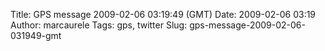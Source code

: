 Title: GPS message 2009-02-06 03:19:49 (GMT)
Date: 2009-02-06 03:19
Author: marcaurele
Tags: gps, twitter
Slug: gps-message-2009-02-06-031949-gmt

<div id="gmap_20090205_191949" class="gmap"></div><script type="text/javascript">var gmap_20090205_191949={latitude:-46.5714,longitude:168.416,date:"2009-02-06 03:19:49 GMT",message:"Windy like crazy to jump high &amp; for almost 5 seconds. Maybe I should have switch to my small kite but too funny ;-)"};</script><script type="text/javascript" src="http://maps.google.com/maps?file=api&v=2&key=ABQIAAAAQAIOvERX26PIpIrh8sl_gRTtWEQBmOtJcMt1yzdnv7RWxqz1XxS_KYfmkM8Ye2Ypnzn4_F4H1HTKLQ"></script><script type="text/javascript" src="/sites/shakeyourlife.com/themes/syl_1_0/js/syl_googlemaps.js"></script></div>

